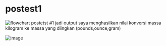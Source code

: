 # postest1

![flowchart postetst #1](https://github.com/Asnan09/postest1/assets/146003481/aa72b409-3fa1-4768-b5e2-1a2d9350a204)
jadi output saya menghasilkan nilai konversi massa kilogram ke massa yang diingkan
(pounds,ounce,gram)




![image](https://github.com/Asnan09/postest1/assets/146003481/2070edbb-60a7-47d2-8441-ce198a824488)
